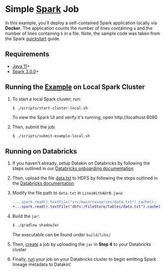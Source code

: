 # Simple [Spark](https://spark.apache.org) Job

In this example, you'll deploy a self-contained Spark application locally via **Docker**. The application counts the number of lines containing `a` and the number of lines containing `b` in a file. Note, the sample code was taken from the Spark [quickstart](https://spark.apache.org/docs/3.0.0-preview/quick-start.html) guide. 

## Requirements

* [Java 11](https://openjdk.java.net/install)+
* [Spark 3.0.0](https://formulae.brew.sh/formula/apache-spark)+

## Running the [Example](https://github.com/DatakinHQ/datakin/tree/main/spark/src/main/java/example/LinesWithAOrB.java) on Local Spark Cluster

1. To start a local Spark cluster, run:

   ```bash
   $ ./scripts/start-cluster-local.sh
   ```
   
   To view the Spark UI and verify it's running, open http://localhost:8080
   
2. Then, submit the job:
   
   ```
   $ ./scripts/submit-example-local.sh
   ```
   
## Running on Databricks

1. If you haven't already, setup Datakin on Databricks by following the steps outlined in our [Databricks onboarding documentation](https://demo.datakin.com/onboarding)
2. Then, upload the file [data.txt](https://github.com/DatakinHQ/datakin/tree/main/spark/data.txt) to HDFS by following the steps outlined in the [Databricks documentation](https://docs.databricks.com/data/data.html#import-data-1)
3. Modify the file path to `data.txt` in `LinesWithAOrB.java`:

   ```diff
   -...spark.read().textFile("src/main/resources/data.txt").cache();
   +...spark.read().textFile("dbfs:/FileStore/tables/data.txt").cache();
   ```
   
4. Build the `jar`:

   ```bash
   $ ./gradlew shadowJar
   ```
   
   The executable can be found under `build/libs/`

5. Then, [create](https://docs.databricks.com/jobs.html#create-a-job) a job by uploading the `jar` in **Step 4** to your Databricks cluster
6. Finally, [run](https://docs.databricks.com/jobs.html#run-a-job) your job on your Databricks cluster to begin emitting Spark lineage metadata to Datakin!
